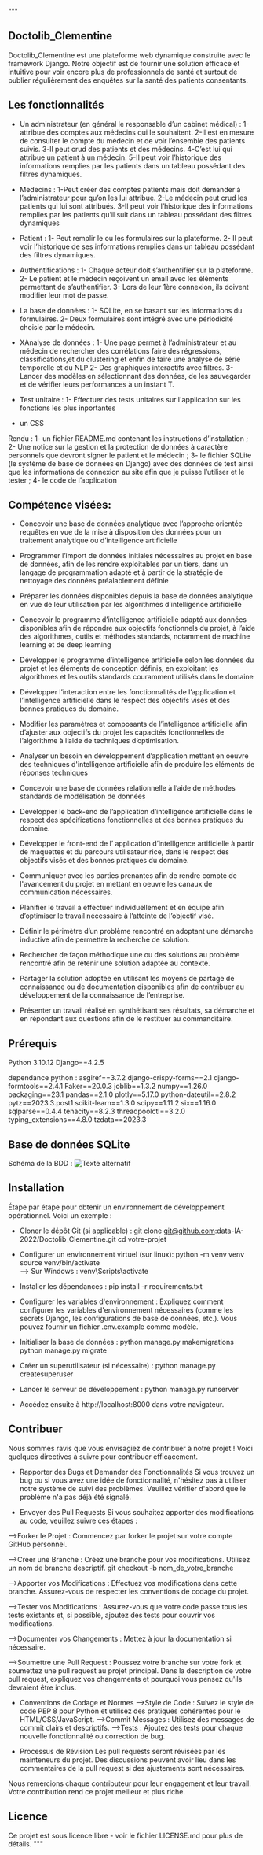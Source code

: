 """
## Doctolib_Clementine

Doctolib_Clementine est une plateforme web dynamique construite avec le framework Django. Notre objectif est de fournir une solution efficace et intuitive pour voir encore plus de professionnels de santé et surtout de publier régulièrement des enquêtes sur la santé des patients consentants.

## Les fonctionnalités

- Un administrateur (en général le responsable d’un cabinet médical) :
	1-attribue des comptes aux médecins qui le souhaitent. 
	2-Il est en mesure de consulter le compte du médecin et de voir l’ensemble des patients suivis. 
	3-ll peut crud des patients et des médecins. 
	4-C’est lui qui attribue un patient à un médecin. 
	5-Il peut voir l’historique des informations remplies par les patients dans un tableau possédant des filtres dynamiques.
	
- Medecins : 
	1-Peut créer des comptes patients mais doit demander à l’administrateur pour qu’on les lui attribue. 
	2-Le médecin peut crud les patients qui lui sont attribués. 
	3-Il peut voir l’historique des informations remplies par les patients qu’il suit dans un tableau possédant des filtres dynamiques
	
- Patient :
	1- Peut remplir le ou les formulaires sur la plateforme. 
	2- Il peut voir l’historique de ses informations remplies dans un tableau possédant des filtres dynamiques.
	
- Authentifications :
	1- Chaque acteur doit s’authentifier sur la plateforme. 
	2- Le patient et le médecin reçoivent un email avec les éléments permettant de s’authentifier. 
	3- Lors de leur 1ère connexion, ils doivent modifier leur mot de passe.
		
- La base de données :
	1- SQLite, en se basant sur les informations du formulaires.
	2- Deux formulaires sont intégré avec une périodicité choisie par le médecin.

- XAnalyse de données : 
	1- Une page permet à l’administrateur et au médecin de rechercher des corrélations faire des régressions, classifications,et du clustering et enfin de faire une analyse de série temporelle et du NLP
	2- Des graphiques interactifs avec filtres.
	3- Lancer des modèles en sélectionnant des données, de les sauvegarder et de vérifier leurs performances à un instant T. 
	
- Test unitaire : 
	1- Effectuer des tests unitaires sur l'application sur les fonctions les plus inportantes

- un CSS
	
Rendu : 
	1- un fichier README.md contenant les instructions d’installation ;
	2- Une notice sur la gestion et la protection de données à caractère personnels que devront signer le patient et le médecin ;
	3- le fichier SQLite (le système de base de données en Django) avec des données de test ainsi que les informations de connexion au site afin que je puisse l’utiliser et le tester ;
	4- le code de l’application

## Compétence visées:

- Concevoir une base de données analytique avec l’approche orientée requêtes en vue de la mise à disposition des données pour un traitement analytique ou d’intelligence artificielle 

- Programmer l’import de données initiales nécessaires au projet en base de données, afin de les rendre exploitables par un tiers, dans un langage de programmation adapté et à partir de la stratégie de nettoyage des données préalablement définie 

- Préparer les données disponibles depuis la base de données analytique en vue de leur utilisation par les algorithmes d’intelligence artificielle

- Concevoir le programme d’intelligence artificielle adapté aux données disponibles afin de répondre aux objectifs fonctionnels du projet, à l’aide des algorithmes, outils et méthodes standards, notamment de machine learning et de deep learning

- Développer le programme d’intelligence artificielle selon les données du projet et les éléments de conception définis, en exploitant les algorithmes et les outils standards couramment utilisés dans le domaine

- Développer l’interaction entre les fonctionnalités de l’application et l’intelligence artificielle dans le respect des objectifs visés et des bonnes pratiques du domaine.

- Modifier les paramètres et composants de l’intelligence artificielle afin d’ajuster aux objectifs du projet les capacités fonctionnelles de l’algorithme à l’aide de techniques d’optimisation.

- Analyser un besoin en développement d’application mettant en oeuvre des techniques d'intelligence artificielle afin de produire les éléments de réponses techniques

- Concevoir une base de données relationnelle à l’aide de méthodes standards de modélisation de données

- Développer le back-end de l’application d’intelligence artificielle dans le respect des spécifications fonctionnelles et des bonnes pratiques du domaine.

- Développer le front-end de l’ application d’intelligence artificielle à partir de maquettes et du parcours utilisateur⋅rice, dans le respect des objectifs visés et des bonnes pratiques du domaine.

- Communiquer avec les parties prenantes afin de rendre compte de l'avancement du projet en mettant en oeuvre les canaux de communication nécessaires.

- Planifier le travail à effectuer individuellement et en équipe afin d’optimiser le travail nécessaire à l’atteinte de l’objectif visé.

- Définir le périmètre d’un problème rencontré en adoptant une démarche inductive afin de permettre la recherche de solution.

- Rechercher de façon méthodique une ou des solutions au problème rencontré afin de retenir une solution adaptée au contexte.

- Partager la solution adoptée en utilisant les moyens de partage de connaissance ou de documentation disponibles afin de contribuer au développement de la connaissance de l’entreprise.

- Présenter un travail réalisé en synthétisant ses résultats, sa démarche et en répondant aux questions afin de le restituer au commanditaire.


## Prérequis

Python 3.10.12
Django==4.2.5 

dependance python :
asgiref==3.7.2
django-crispy-forms==2.1
django-formtools==2.4.1
Faker==20.0.3
joblib==1.3.2
numpy==1.26.0
packaging==23.1
pandas==2.1.0
plotly==5.17.0
python-dateutil==2.8.2
pytz==2023.3.post1
scikit-learn==1.3.0
scipy==1.11.2
six==1.16.0
sqlparse==0.4.4
tenacity==8.2.3
threadpoolctl==3.2.0
typing_extensions==4.8.0
tzdata==2023.3

## Base de données SQLite 
Schéma de la BDD : 
![Texte alternatif](schema_BDD_doctotolib_clementine.png)

## Installation
Étape par étape pour obtenir un environnement de développement opérationnel. Voici un exemple :

- Cloner le dépôt Git (si applicable) :
git clone git@github.com:data-IA-2022/Doctolib_Clementine.git
cd votre-projet

- Configurer un environnement virtuel (sur linux):
python -m venv venv
source venv/bin/activate  
--> Sur Windows : venv\Scripts\activate

- Installer les dépendances :
pip install -r requirements.txt

- Configurer les variables d'environnement :
Expliquez comment configurer les variables d'environnement nécessaires (comme les secrets Django, les configurations de base de données, etc.). Vous pouvez fournir un fichier .env.example comme modèle.

- Initialiser la base de données :
python manage.py makemigrations
python manage.py migrate

- Créer un superutilisateur (si nécessaire) :
python manage.py createsuperuser

- Lancer le serveur de développement :
python manage.py runserver

- Accédez ensuite à http://localhost:8000 dans votre navigateur.


## Contribuer

Nous sommes ravis que vous envisagiez de contribuer à notre projet ! Voici quelques directives à suivre pour contribuer efficacement.

- Rapporter des Bugs et Demander des Fonctionnalités
Si vous trouvez un bug ou si vous avez une idée de fonctionnalité, n'hésitez pas à utiliser notre système de suivi des problèmes. Veuillez vérifier d'abord que le problème n'a pas déjà été signalé.

- Envoyer des Pull Requests
Si vous souhaitez apporter des modifications au code, veuillez suivre ces étapes :

-->Forker le Projet : Commencez par forker le projet sur votre compte GitHub personnel.

-->Créer une Branche : Créez une branche pour vos modifications. Utilisez un nom de branche descriptif.
git checkout -b nom_de_votre_branche

-->Apporter vos Modifications : Effectuez vos modifications dans cette branche. Assurez-vous de respecter les conventions de codage du projet.

-->Tester vos Modifications : Assurez-vous que votre code passe tous les tests existants et, si possible, ajoutez des tests pour couvrir vos modifications.

-->Documenter vos Changements : Mettez à jour la documentation si nécessaire.

-->Soumettre une Pull Request : Poussez votre branche sur votre fork et soumettez une pull request au projet principal. Dans la description de votre pull request, expliquez vos changements et pourquoi vous pensez qu'ils devraient être inclus.

- Conventions de Codage et Normes
-->Style de Code : Suivez le style de code PEP 8 pour Python et utilisez des pratiques cohérentes pour le HTML/CSS/JavaScript.
-->Commit Messages : Utilisez des messages de commit clairs et descriptifs.
-->Tests : Ajoutez des tests pour chaque nouvelle fonctionnalité ou correction de bug.

- Processus de Révision
Les pull requests seront révisées par les mainteneurs du projet. Des discussions peuvent avoir lieu dans les commentaires de la pull request si des ajustements sont nécessaires.

Nous remercions chaque contributeur pour leur engagement et leur travail. Votre contribution rend ce projet meilleur et plus riche.

## Licence
Ce projet est sous licence libre - voir le fichier LICENSE.md pour plus de détails.
"""